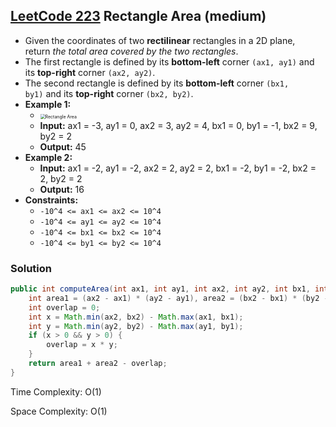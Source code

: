 ## [LeetCode 223](https://leetcode.com/problems/rectangle-area/) Rectangle Area (medium)

- Given the coordinates of two **rectilinear** rectangles in a 2D plane, return _the total area covered by the two rectangles_.
- The first rectangle is defined by its **bottom-left** corner `(ax1, ay1)` and its **top-right** corner `(ax2, ay2)`.
- The second rectangle is defined by its **bottom-left** corner `(bx1, by1)` and its **top-right** corner `(bx2, by2)`.
- **Example 1:**
    - <img src="https://assets.leetcode.com/uploads/2021/05/08/rectangle-plane.png" alt="Rectangle Area" style="zoom: 50%;" />
    - **Input:** ax1 = -3, ay1 = 0, ax2 = 3, ay2 = 4, bx1 = 0, by1 = -1, bx2 = 9, by2 = 2
    - **Output:** 45
- **Example 2:**
    - **Input:** ax1 = -2, ay1 = -2, ax2 = 2, ay2 = 2, bx1 = -2, by1 = -2, bx2 = 2, by2 = 2
    - **Output:** 16
- **Constraints:**
    -   `-10^4 <= ax1 <= ax2 <= 10^4`
    -   `-10^4 <= ay1 <= ay2 <= 10^4`
    -   `-10^4 <= bx1 <= bx2 <= 10^4`
    -   `-10^4 <= by1 <= by2 <= 10^4`

### Solution

```java
public int computeArea(int ax1, int ay1, int ax2, int ay2, int bx1, int by1, int bx2, int by2) {
    int area1 = (ax2 - ax1) * (ay2 - ay1), area2 = (bx2 - bx1) * (by2 - by1);
    int overlap = 0;
    int x = Math.min(ax2, bx2) - Math.max(ax1, bx1);
    int y = Math.min(ay2, by2) - Math.max(ay1, by1);
    if (x > 0 && y > 0) {
        overlap = x * y;
    }
    return area1 + area2 - overlap;
}
```

Time Complexity: O(1)

Space Complexity: O(1)